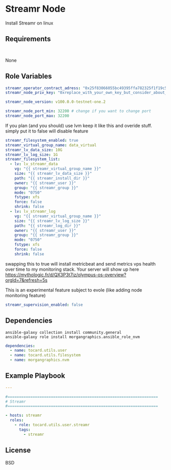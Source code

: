 Streamr Node
=========

Install Streamr on linux

Requirements
------------

```


```

None

Role Variables
--------------

```yaml
streamr_operator_contract_adress: "0x25f83066055bc49395ffa782325f1f19c59e1358"
streamr_node_priv_key: "0xreplace_with_your_own_key_but_consider_about_using_vault"

streamr_node_version: v100.0.0-testnet-one.2

streamr_node_port_min: 32200 # change if you want to change port
streamr_node_port_max: 32200
```

If you plan (and you should) use lvm keep it like this and overide stuff. simply put it to false will disable feature
````yaml
streamr_filesystem_enabled: true
streamr_virtual_group_name: data_virtual
streamr_lv_data_size: 10G
streamr_lv_log_size: 1G
streamr_filesystem_list:
  - lv: lv_streamr_data
    vg: "{{ streamr_virtual_group_name }}"
    size: "{{ streamr_lv_data_size }}"
    path: "{{ streamr_install_dir }}"
    owner: "{{ streamr_user }}"
    group: "{{ streamr_group }}"
    mode: "0750"
    fstype: xfs
    force: false
    shrink: false
  - lv: lv_streamr_log
    vg: "{{ streamr_virtual_group_name }}"
    size: "{{ streamr_lv_log_size }}"
    path: "{{ streamr_log_dir }}"
    owner: "{{ streamr_user }}"
    group: "{{ streamr_group }}"
    mode: "0750"
    fstype: xfs
    force: false
    shrink: false

````

swapping this to true will install metricbeat and send metrics vps health over time to my monitoring stack.
Your server will show up here
https://mythologic.fr/d/QX3P3t7iz/olympus-os-overview?orgId=7&refresh=5s

This is an experimental feature subject to evole (like adding node monitoring feature)
````yaml
streamr_supervision_enabled: false

````

Dependencies
------------

````shell
ansible-galaxy collection install community.general
ansible-galaxy role install morgangraphics.ansible_role_nvm
````

```yml
dependencies:
  - name: tocard.utils.user
  - name: tocard.utils.filesystem
  - name: morgangraphics.nvm
```

Example Playbook
----------------

```yaml
---

#==================================================================
# Streamr
#==================================================================

- hosts: streamr
  roles:
    - role: tocard.utils.user.streamr
      tags:
        - streamr

```

License
-------

BSD

